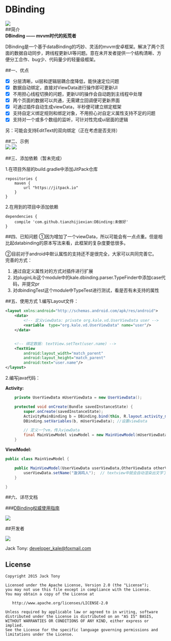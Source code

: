 # DBinding   

![](./pic/logo.jpg)   
##简介  
**DBinding —— mvvm时代的拓荒者**   

DBinding是一个基于dataBinding的巧妙、灵活的mvvm安卓框架。解决了两个页面的数据自动同步，跨线程更新UI等问题。意在未开发者提供一个结构清晰、方便分工合作、bug少、代码量少的轻量级框架。  



##一、优点    
- [x] 分层清晰，ui层和逻辑层耦合度降低，能快速定位问题   
- [x] 数据自动绑定，直接对ViewData进行操作即可更新UI   
- [x] 不用担心线程切换的问题，更新UI的操作会自动跑到主线程中处理       
- [x] 两个页面的数据可以共通，无需建立回调便可更新界面   
- [x] 可通过插件自动生成viewData，半秒便可建立绑定框架   
- [x] 支持自定义绑定规则和绑定对象，不用担心对自定义属性支持不足的问题   
- [x] 支持对一个或多个数组的监听，可针对性完成ui层面的逻辑   

另：可能会支持EditText的双向绑定（正在考虑是否支持）

##二、示例  
![](./pic/01.jpg)
![](./pic/02.jpg)

##三、添加依赖（暂未完成）

1.在项目外层的build.gradle中添加JitPack仓库   

```
repositories {
	maven {
		url "https://jitpack.io"
	}
}
```
2.在用到的项目中添加依赖  

```
dependencies {
	compile 'com.github.tianzhijiexian:DBinding:未做好'
}    
```  

##四、已知问题
①因为增加了一个viewData，所以可能会有一点点重。但是相比起databinding的原本写法来看，此框架的复杂度要低很多。  

②目前对于android中默认属性的支持还不是很完全，大家可以共同完善它。  
完善的方式：  
1. 通过自定义属性对的方式对插件进行扩展  
2. 对pluginLib这个module中的kale.dbinding.parser.TypeFinder中添加case代码，并提交pr   
3. 对dbindingTest这个module中TypeTest进行测试，看是否有未支持的属性  

##五、使用方式
1.编写Layout文件：   

```xml   
<layout xmlns:android="http://schemas.android.com/apk/res/android">
    <data>
        <!-- 定义viewData: private org.kale.vd.UserViewData user -->
        <variable  type="org.kale.vd.UserViewData" name="user"/>
    </data>


    <!-- 绑定数据: textView.setText(user.name) -->
    <TextView
        android:layout_width="match_parent"
        android:layout_height="match_parent"
        android:text="user.name"/>
</layout>  
```
2.编写java代码：   

**Activity:**  

```JAVA  
    private UserViewData mUserViewData = new UserViewData();

    protected void onCreate(Bundle savedInstanceState) {
        super.onCreate(savedInstanceState);
        ActivityMainBinding b = DBinding.bind(this, R.layout.activity_main); // 设置布局
        DBinding.setVariables(b, mUserViewData); //设置viewData

        // 定义一个vm，传入viewData
        final MainViewModel viewModel = new MainViewModel(mUserViewData);
    }
```  
**ViewModel:**   

```JAVA
public class MainViewModel {

    public MainViewModel(UserViewData userViewData,OtherViewData otherViewModel) {
        userViewData.setName("漩涡鸣人");  // textview中就会自动渲染出文字了
    }

}
```    
##六、详尽文档  

###[DBinding权威使用指南](https://www.zybuluo.com/shark0017/note/256112)    

![](./pic/doc.png)   


##开发者

![](https://avatars3.githubusercontent.com/u/9552155?v=3&s=460)

Jack Tony: <developer_kale@foxmail.com>  


## License

```  
Copyright 2015 Jack Tony

Licensed under the Apache License, Version 2.0 (the "License");
you may not use this file except in compliance with the License.
You may obtain a copy of the License at

   http://www.apache.org/licenses/LICENSE-2.0

Unless required by applicable law or agreed to in writing, software
distributed under the License is distributed on an "AS IS" BASIS,
WITHOUT WARRANTIES OR CONDITIONS OF ANY KIND, either express or implied.
See the License for the specific language governing permissions and
limitations under the License.
```
